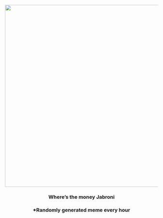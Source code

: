 <p align="center">
        <img src="https://i.redd.it/602u9szj44391.gif" width="600" height="600">
        </p>
        <h3 align="center">Where’s the money Jabroni</h3>
        <h3 align="center">*Randomly generated meme every hour</h3>
    